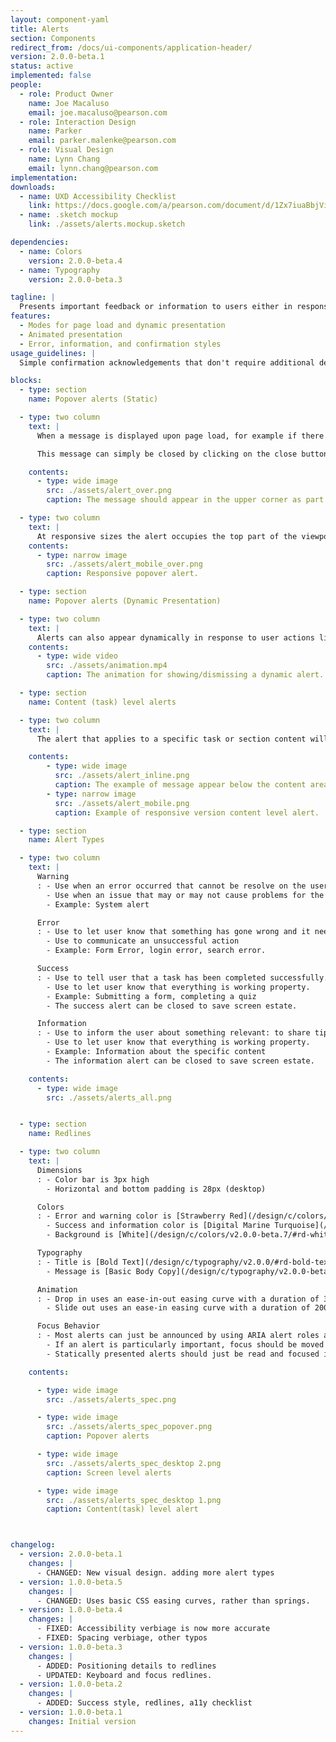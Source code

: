 ```yaml
---
layout: component-yaml
title: Alerts
section: Components
redirect_from: /docs/ui-components/application-header/
version: 2.0.0-beta.1
status: active
implemented: false
people:
  - role: Product Owner
    name: Joe Macaluso
    email: joe.macaluso@pearson.com
  - role: Interaction Design
    name: Parker
    email: parker.malenke@pearson.com
  - role: Visual Design
    name: Lynn Chang
    email: lynn.chang@pearson.com
implementation:
downloads:
  - name: UXD Accessibility Checklist
    link: https://docs.google.com/a/pearson.com/document/d/1Zx7iuaBbjVis_m6p5yXxBxXhJFCYSagSgb-v6D9HaX8/edit?usp=sharing
  - name: .sketch mockup
    link: ./assets/alerts.mockup.sketch

dependencies:
  - name: Colors
    version: 2.0.0-beta.4
  - name: Typography
    version: 2.0.0-beta.3

tagline: |
  Presents important feedback or information to users either in response to their actions or upon page load.
features:
  - Modes for page load and dynamic presentation
  - Animated presentation
  - Error, information, and confirmation styles
usage_guidelines: |
  Simple confirmation acknowledgements that don't require additional detail should just use a confirmation button. If an error occurs or additional information is needed to clarify then the appropriate alert style may be dynamically presented.

blocks:
  - type: section
    name: Popover alerts (Static)

  - type: two column
    text: |
      When a message is displayed upon page load, for example if there was an error confirming an email address, the alert should appear statistically in the upper left corner of the page or if on a mobile device the message will appear in the center of the mobile devices screen.  The location will make it noticeable even when the user screen is magnified.

      This message can simply be closed by clicking on the close button or it will auto close the window upon time out.

    contents:
      - type: wide image
        src: ./assets/alert_over.png
        caption: The message should appear in the upper corner as part of the normal page load.

  - type: two column
    text: |
      At responsive sizes the alert occupies the top part of the viewport.
    contents:
      - type: narrow image
        src: ./assets/alert_mobile_over.png
        caption: Responsive popover alert.

  - type: section
    name: Popover alerts (Dynamic Presentation)

  - type: two column
    text: |
      Alerts can also appear dynamically in response to user actions like submitting a form, choosing an option, or completing an assignment. In this case the alert will animate down from the top.
    contents:
      - type: wide video
        src: ./assets/animation.mp4
        caption: The animation for showing/dismissing a dynamic alert.

  - type: section
    name: Content (task) level alerts

  - type: two column
    text: |
      The alert that applies to a specific task or section content will be displayed above or below where the action occurred.

    contents:
        - type: wide image
          src: ./assets/alert_inline.png
          caption: The example of message appear below the content area.
        - type: narrow image
          src: ./assets/alert_mobile.png
          caption: Example of responsive version content level alert.

  - type: section
    name: Alert Types

  - type: two column
    text: |
      Warning
      : - Use when an error occurred that cannot be resolve on the user end.
        - Use when an issue that may or may not cause problems for the users, but the user should know about.
        - Example: System alert

      Error
      : - Use to let user know that something has gone wrong and it needs to be resolved to complete the task. IT can also provide suggestions on how to proceed.
        - Use to communicate an unsuccessful action
        - Example: Form Error, login error, search error.

      Success
      : - Use to tell user that a task has been completed successfully.
        - Use to let user know that everything is working property.
        - Example: Submitting a form, completing a quiz
        - The success alert can be closed to save screen estate.

      Information
      : - Use to inform the user about something relevant: to share tips or suggestions.
        - Use to let user know that everything is working property.
        - Example: Information about the specific content
        - The information alert can be closed to save screen estate.

    contents:
      - type: wide image
        src: ./assets/alerts_all.png


  - type: section
    name: Redlines

  - type: two column
    text: |
      Dimensions
      : - Color bar is 3px high
        - Horizontal and bottom padding is 28px (desktop)

      Colors
      : - Error and warning color is [Strawberry Red](/design/c/colors/v2.0.0-beta.7/#rd-strawberry-red)
        - Success and information color is [Digital Marine Turquoise](/design/c/colors/v2.0.0-beta.7/#rd-digital-marine-turquoise)
        - Background is [White](/design/c/colors/v2.0.0-beta.7/#rd-white)

      Typography
      : - Title is [Bold Text](/design/c/typography/v2.0.0/#rd-bold-text)
        - Message is [Basic Body Copy](/design/c/typography/v2.0.0-beta.3/#rd-basic-body)

      Animation
      : - Drop in uses an ease-in-out easing curve with a duration of 300ms
        - Slide out uses an ease-in easing curve with a duration of 200ms

      Focus Behavior
      : - Most alerts can just be announced by using ARIA alert roles and don't need special focus treatment
        - If an alert is particularly important, focus should be moved to the first element of the alert (and restored to it's original position upon dismissal)
        - Statically presented alerts should just be read and focused in the normal flow of the document

    contents:

      - type: wide image
        src: ./assets/alerts_spec.png

      - type: wide image
        src: ./assets/alerts_spec_popover.png
        caption: Popover alerts

      - type: wide image
        src: ./assets/alerts_spec_desktop 2.png
        caption: Screen level alerts

      - type: wide image
        src: ./assets/alerts_spec_desktop 1.png
        caption: Content(task) level alert



changelog:
  - version: 2.0.0-beta.1
    changes: |
      - CHANGED: New visual design. adding more alert types
  - version: 1.0.0-beta.5
    changes: |
      - CHANGED: Uses basic CSS easing curves, rather than springs.
  - version: 1.0.0-beta.4
    changes: |
      - FIXED: Accessibility verbiage is now more accurate
      - FIXED: Spacing verbiage, other typos
  - version: 1.0.0-beta.3
    changes: |
      - ADDED: Positioning details to redlines
      - UPDATED: Keyboard and focus redlines.
  - version: 1.0.0-beta.2
    changes: |
      - ADDED: Success style, redlines, a11y checklist
  - version: 1.0.0-beta.1
    changes: Initial version
---
```

